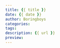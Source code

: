 ```yaml
---
title: {{ title }}
date: {{ date }}
author: Boringboys
categories:
tags:
description: {{ url }}
preview:
---
```


<!--more-->

